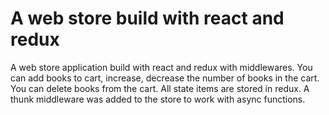 # A web store build with react and redux

A web store application build with react and redux with middlewares.
You can add books to cart, increase, decrease the number of books in
the cart. You can delete books from the cart. All state items are stored
in redux. A thunk middleware was added to the store to work with async
functions.
